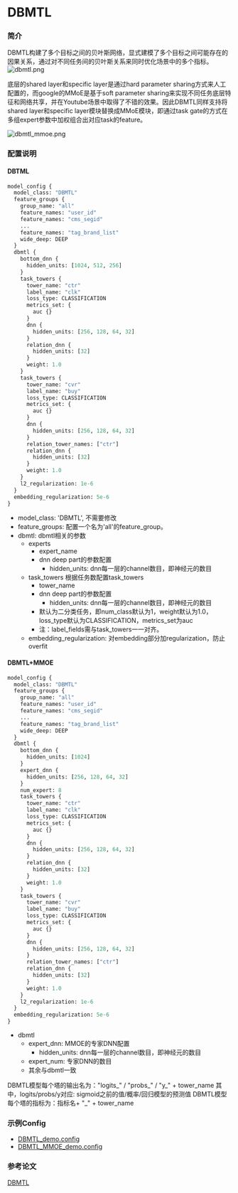 # DBMTL

### 简介

DBMTL构建了多个目标之间的贝叶斯网络，显式建模了多个目标之间可能存在的因果关系，通过对不同任务间的贝叶斯关系来同时优化场景中的多个指标。
![dbmtl.png](../../images/models/dbmtl.png)

底层的shared layer和specific layer是通过hard parameter sharing方式来人工配置的，而google的MMoE是基于soft parameter sharing来实现不同任务底层特征和网络共享，并在Youtube场景中取得了不错的效果。因此DBMTL同样支持将shared layer和specific layer模块替换成MMoE模块，即通过task gate的方式在多组expert参数中加权组合出对应task的feature。

![dbmtl_mmoe.png](../../images/models/dbmtl_mmoe.png)

### 配置说明

#### DBTML

```protobuf
model_config {
  model_class: "DBMTL"
  feature_groups {
    group_name: "all"
    feature_names: "user_id"
    feature_names: "cms_segid"
    ...
    feature_names: "tag_brand_list"
    wide_deep: DEEP
  }
  dbmtl {
    bottom_dnn {
      hidden_units: [1024, 512, 256]
    }
    task_towers {
      tower_name: "ctr"
      label_name: "clk"
      loss_type: CLASSIFICATION
      metrics_set: {
        auc {}
      }
      dnn {
        hidden_units: [256, 128, 64, 32]
      }
      relation_dnn {
        hidden_units: [32]
      }
      weight: 1.0
    }
    task_towers {
      tower_name: "cvr"
      label_name: "buy"
      loss_type: CLASSIFICATION
      metrics_set: {
        auc {}
      }
      dnn {
        hidden_units: [256, 128, 64, 32]
      }
      relation_tower_names: ["ctr"]
      relation_dnn {
        hidden_units: [32]
      }
      weight: 1.0
    }
    l2_regularization: 1e-6
  }
  embedding_regularization: 5e-6
}
```

- model_class: 'DBMTL', 不需要修改
- feature_groups: 配置一个名为'all'的feature_group。
- dbmtl: dbmtl相关的参数
  - experts
    - expert_name
    - dnn deep part的参数配置
      - hidden_units: dnn每一层的channel数目，即神经元的数目
  - task_towers 根据任务数配置task_towers
    - tower_name
    - dnn deep part的参数配置
      - hidden_units: dnn每一层的channel数目，即神经元的数目
    - 默认为二分类任务，即num_class默认为1，weight默认为1.0，loss_type默认为CLASSIFICATION，metrics_set为auc
    - 注：label_fields需与task_towers一一对齐。
  - embedding_regularization: 对embedding部分加regularization，防止overfit

#### DBMTL+MMOE

```protobuf
model_config {
  model_class: "DBMTL"
  feature_groups {
    group_name: "all"
    feature_names: "user_id"
    feature_names: "cms_segid"
    ...
    feature_names: "tag_brand_list"
    wide_deep: DEEP
  }
  dbmtl {
    bottom_dnn {
      hidden_units: [1024]
    }
    expert_dnn {
      hidden_units: [256, 128, 64, 32]
    }
    num_expert: 8
    task_towers {
      tower_name: "ctr"
      label_name: "clk"
      loss_type: CLASSIFICATION
      metrics_set: {
        auc {}
      }
      dnn {
        hidden_units: [256, 128, 64, 32]
      }
      relation_dnn {
        hidden_units: [32]
      }
      weight: 1.0
    }
    task_towers {
      tower_name: "cvr"
      label_name: "buy"
      loss_type: CLASSIFICATION
      metrics_set: {
        auc {}
      }
      dnn {
        hidden_units: [256, 128, 64, 32]
      }
      relation_tower_names: ["ctr"]
      relation_dnn {
        hidden_units: [32]
      }
      weight: 1.0
    }
    l2_regularization: 1e-6
  }
  embedding_regularization: 5e-6
}
```

- dbmtl
  - expert_dnn: MMOE的专家DNN配置
    - hidden_units: dnn每一层的channel数目，即神经元的数目
  - expert_num: 专家DNN的数目
  - 其余与dbmtl一致

DBMTL模型每个塔的输出名为："logits\_" / "probs\_" / "y\_" + tower_name
其中，logits/probs/y对应: sigmoid之前的值/概率/回归模型的预测值
DBMTL模型每个塔的指标为：指标名+ "\_" + tower_name

### 示例Config

- [DBMTL_demo.config](https://easyrec.oss-cn-beijing.aliyuncs.com/config/dbmtl.config)
- [DBMTL_MMOE_demo.config](https://easyrec.oss-cn-beijing.aliyuncs.com/config/dbmtl_mmoe.config)

### 参考论文

[DBMTL](https://dl.acm.org/doi/pdf/10.1145/3219819.3220007)
